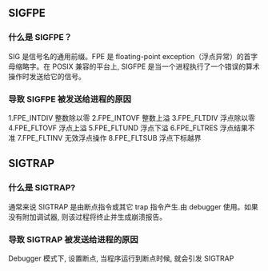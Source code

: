 ## SIGFPE
### 什么是 SIGFPE？

SIG 是信号名的通用前缀。FPE 是 floating-point exception（浮点异常）的首字母缩略字。在 POSIX 兼容的平台上, SIGFPE 是当一个进程执行了一个错误的算术操作时发送给它的信号。

### 导致 SIGFPE 被发送给进程的原因

1.FPE_INTDIV    整数除以零
2.FPE_INTOVF    整数上溢
3.FPE_FLTDIV    浮点除以零
4.FPE_FLTOVF    浮点上溢
5.FPE_FLTUND    浮点下溢
6.FPE_FLTRES    浮点结果不准
7.FPE_FLTINV    无效浮点操作
8.FPE_FLTSUB    浮点下标越界


## SIGTRAP

### 什么是 SIGTRAP?

通常来说 SIGTRAP 是由断点指令或其它 trap 指令产生.由 debugger 使用。如果没有附加调试器, 则该过程将终止并生成崩溃报告。

### 导致 SIGTRAP 被发送给进程的原因
 
Debugger 模式下, 设置断点, 当程序运行到断点时候, 就会引发 SIGTRAP

